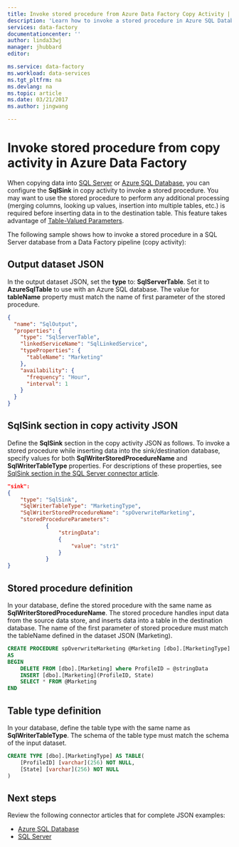 ```yaml
---
title: Invoke stored procedure from Azure Data Factory Copy Activity | Microsoft Docs
description: 'Learn how to invoke a stored procedure in Azure SQL Database, or SQL Server from an Azure Data Factory copy activity.'
services: data-factory
documentationcenter: ''
author: linda33wj
manager: jhubbard
editor: 

ms.service: data-factory
ms.workload: data-services
ms.tgt_pltfrm: na
ms.devlang: na
ms.topic: article
ms.date: 03/21/2017
ms.author: jingwang

---
```


# Invoke stored procedure from copy activity in Azure Data Factory
When copying data into [SQL Server](data-factory-sqlserver-connector.md) or [Azure SQL Database](data-factory-azure-sql-connector.md), you can configure the **SqlSink** in copy activity to invoke a stored procedure. You may want to use the stored procedure to perform any additional processing (merging columns, looking up values, insertion into multiple tables, etc.) is required before inserting data in to the destination table. This feature takes advantage of [Table-Valued Parameters](https://msdn.microsoft.com/library/bb675163.aspx). 

The following sample shows how to invoke a stored procedure in a SQL Server database from a Data Factory pipeline (copy activity):  

## Output dataset JSON
In the output dataset JSON, set the **type** to: **SqlServerTable**. Set it to **AzureSqlTable** to use with an Azure SQL database. The value for **tableName** property must match the name of first parameter of the stored procedure.  

```json
{
  "name": "SqlOutput",
  "properties": {
    "type": "SqlServerTable",
    "linkedServiceName": "SqlLinkedService",
    "typeProperties": {
      "tableName": "Marketing"
    },
    "availability": {
      "frequency": "Hour",
      "interval": 1
    }
  }
}
```

## SqlSink section in copy activity JSON
Define the **SqlSink** section in the copy activity JSON as follows. To invoke a stored procedure while inserting data into the sink/destination database, specify values for both **SqlWriterStoredProcedureName** and **SqlWriterTableType** properties. For descriptions of these properties, see [SqlSink section in the SQL Server connector article](data-factory-sqlserver-connector.md#sqlsink).

```json
"sink":
{
    "type": "SqlSink",
    "SqlWriterTableType": "MarketingType",
    "SqlWriterStoredProcedureName": "spOverwriteMarketing", 
    "storedProcedureParameters":
            {
                "stringData": 
                {
                    "value": "str1"     
                }
            }
}
```

## Stored procedure definition 
In your database, define the stored procedure with the same name as **SqlWriterStoredProcedureName**. The stored procedure handles input data from the source data store, and inserts data into a table in the destination database. The name of the first parameter of stored procedure must match the tableName defined in the dataset JSON (Marketing).

```sql
CREATE PROCEDURE spOverwriteMarketing @Marketing [dbo].[MarketingType] READONLY, @stringData varchar(256)
AS
BEGIN
    DELETE FROM [dbo].[Marketing] where ProfileID = @stringData
    INSERT [dbo].[Marketing](ProfileID, State)
    SELECT * FROM @Marketing
END
```

## Table type definition
In your database, define the table type with the same name as **SqlWriterTableType**. The schema of the table type must match the schema of the input dataset.

```sql
CREATE TYPE [dbo].[MarketingType] AS TABLE(
    [ProfileID] [varchar](256) NOT NULL,
    [State] [varchar](256) NOT NULL
)
```

## Next steps
Review the following connector articles that for complete JSON examples: 

- [Azure SQL Database](data-factory-azure-sql-connector.md)
- [SQL Server](data-factory-sqlserver-connector.md)
